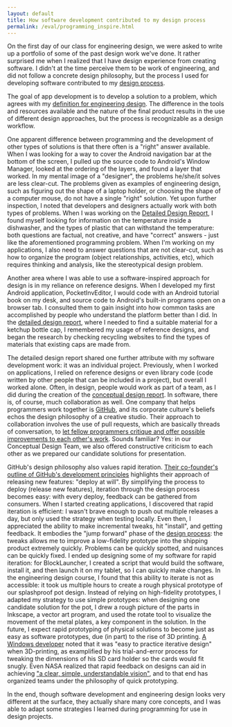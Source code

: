 ```yaml
---
layout: default
title: How software development contributed to my design process
permalink: /eval/programming_inspire.html
---
```


On the first day of our class for engineering design, we were asked to write up a portfolio of some of the past design work we've done. It rather surprised me when I realized that I have design experience from creating software. I didn't at the time perceive them to be work of engineering, and did not follow a concrete design philosophy, but the process I used for developing software contributed to my [design process](../process.html).

The goal of app development is to develop a solution to a problem, which agrees with my [definition for engineering design](../statement.html). The difference in the tools and resources available and the nature of the final product results in the use of different design approaches, but the process is recognizable as a design workflow.

One apparent difference between programming and the development of other types of solutions is that there often is a "right" answer available. When I was looking for a way to cover the Android navigation bar at the bottom of the screen, I pulled up the source code to Android's Window Manager, looked at the ordering of the layers, and found a layer that worked. In my mental image of a "designer", the problems he/she/it solves are less clear-cut. The problems given as examples of engineering design, such as figuring out the shape of a laptop holder, or choosing the shape of a computer mouse, do not have a single "right" solution. Yet upon further inspection, I noted that developers and designers actually work with both types of problems. When I was working on the [Detailed Design Report](esc101/ddr.html), I found myself looking for information on the temperature inside a dishwasher, and the types of plastic that can withstand the temperature: both questions are factual, not creative, and have "correct" answers - just like the aforementioned programming problem. When I'm working on my applications, I also need to answer questions that are not clear-cut, such as how to organize the program (object relationships, activities, etc), which requires thinking and analysis, like the stereotypical design problem.

Another area where I was able to use a software-inspired approach for design is in my reliance on reference designs. When I developed my first Android application, PocketInvEditor, I would code with an Android tutorial book on my desk, and source code to Android's built-in programs open on a browser tab. I consulted them to gain insight into how common tasks are accomplished by people who understand the platform better than I did. In the [detailed design report](esc101/ddr.html), where I needed to find a suitable material for a ketchup bottle cap, I remembered my usage of reference designs, and began the research by checking recycling websites to find the types of materials that existing caps are made from.

The detailed design report shared one further attribute with my software development work: it was an individual project. Previously, when I worked on applications, I relied on reference designs or even library code (code written by other people that can be included in a project), but overall I worked alone. Often, in design, people would work as part of a team, as I did during the creation of the [conceptual design report](esc101/cdr.html). In software, there is, of course, much collaboration as well. One company that helps programmers work together is [GitHub](https://github.com), and its corporate culture's beliefs echos the design philosophy of a creative studio. Their approach to collaboration involves the use of pull requests, which are basically threads of conversation, to [let fellow programmers critique and offer possible improvements to each other's work](https://github.com/blog/1124-how-we-use-pull-requests-to-build-github). Sounds familiar? Yes: in our Conceptual Design Team, we also offered constructive criticism to each other as we prepared our candidate solutions for presentation. 

GitHub's design philosophy also values rapid iteration. [Their co-founder's outline of GitHub's development principles](http://tom.preston-werner.com/2011/03/29/ten-lessons-from-githubs-first-year.html) highlights their approach of releasing new features: "deploy at will". By simplifying the process to deploy (release new features), iteration through the design process becomes easy: with every deploy, feedback can be gathered from consumers. When I started creating applications, I discovered that rapid iteration is efficient: I wasn't brave enough to push out multiple releases a day, but only used the strategy when testing locally. Even then, I appreciated the ability to make incremental tweaks, hit "install", and getting feedback. It embodies the "jump forward" phase of the [design process](../process.html): the tweaks allows me to improve a low-fidelity prototype into the shipping product extremely quickly. Problems can be quickly spotted, and nuisances can be quickly fixed. I ended up designing some of my software for rapid iteration: for BlockLauncher, I created a script that would build the software, install it, and then launch it on my tablet, so I can quickly make changes. In the engineering design course, I found that this ability to iterate is not as accessible: it took us multiple hours to create a rough physical prototype of our splashproof pot design. Instead of relying on high-fidelity prototypes, I adapted my strategy to use simple prototypes: when designing one candidate solution for the pot, I drew a rough picture of the parts in Inkscape, a vector art program, and used the rotate tool to visualize the movement of the metal plates, a key component in the solution. In the future, I expect rapid prototyping of physical solutions to become just as easy as software prototypes, due (in part) to the rise of 3D printing. [A Windows developer](http://blogs.windows.com/windows/b/extremewindows/archive/2013/08/22/3d-printing-support-in-windows-8-1-explained.aspx) noted that it was "easy to practice iterative design" when 3D-printing, as examplified by his trial-and-error process for tweaking the dimensions of his SD card holder so the cards would fit snugly. Even NASA realized that rapid feedback on designs can aid in achieving ["a clear, simple, understandable vision"](http://www.nasa.gov/offices/oce/appel/ask/issues/42/42s_rapid_prototyping_analog_testing.html), and to that end has organized teams under the philosophy of quick prototyping.

In the end, though software development and engineering design looks very different at the surface, they actually share many core concepts, and I was able to adapt some strategies I learned during programming for use in design projects.
